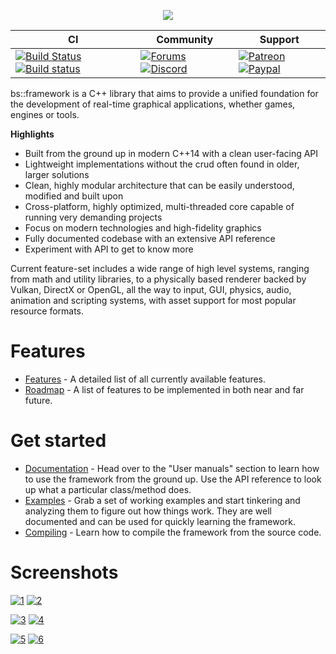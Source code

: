 <p align="center"><img src="https://data.banshee3d.com/web/bsfLogoHeaderLarge.png" /></p>

| CI            | Community   | Support |
| ------------- |-------------|--------|
[![Build Status](https://travis-ci.org/GameFoundry/bsf.svg?branch=master)](https://travis-ci.org/GameFoundry/bsf) [![Build status](https://ci.appveyor.com/api/projects/status/lafi3jj8bqowh25d?svg=true)](https://ci.appveyor.com/project/BearishSun/bsf) | [![Forums](https://img.shields.io/discourse/https/discourse.bsframework.io/posts.svg)](https://discourse.bsframework.io) [![Discord](https://img.shields.io/discord/572359664528916490.svg?logo=discord)](https://discord.gg/8Xyf5gF) | [![Patreon](https://img.shields.io/badge/Donate-Patreon-orange.svg)](https://www.patreon.com/bePatron?c=1646501) [![Paypal](https://img.shields.io/badge/Donate-Paypal-blue.svg)](https://www.paypal.me/MarkoPintera/10)

bs::framework is a C++ library that aims to provide a unified foundation for the development of real-time graphical applications, whether games, engines or tools. 

**Highlights**
 * Built from the ground up in modern C++14 with a clean user-facing API 
 * Lightweight implementations without the crud often found in older, larger solutions
 * Clean, highly modular architecture that can be easily understood, modified and built upon
 * Cross-platform, highly optimized, multi-threaded core capable of running very demanding projects
 * Focus on modern technologies and high-fidelity graphics
 * Fully documented codebase with an extensive API reference
 * Experiment with API to get to know more

Current feature-set includes a wide range of high level systems, ranging from math and utility libraries, to a physically based renderer backed by Vulkan, DirectX or OpenGL, all the way to input, GUI, physics, audio, animation and scripting systems, with asset support for most popular resource formats.
 
# Features
* [Features](https://github.com/GameFoundry/bsf/blob/master/Documentation/GitHub/features.md) - A detailed list of all currently available features.
* [Roadmap](https://github.com/GameFoundry/bsf/blob/master/Documentation/GitHub/roadmap.md) - A list of features to be implemented in both near and far future. 

# Get started
* [Documentation](http://docs.bsframework.io/nightly/index.html) - Head over to the "User manuals" section to learn how to use the framework from the ground up. Use the API reference to look up what a particular class/method does.
* [Examples](https://github.com/gamefoundry/bsfExamples) - Grab a set of working examples and start tinkering and analyzing them to figure out how things work. They are well documented and can be used for quickly learning the framework.
* [Compiling](https://github.com/GameFoundry/bsf/blob/master/Documentation/GitHub/compiling.md) - Learn how to compile the framework from the source code. 

# Screenshots

[![1](https://data.banshee3d.com/web/1thumb.png)](https://data.banshee3d.com/web/1.png) [![2](https://data.banshee3d.com/web/2thumb.png)](https://data.banshee3d.com/web/2.png)

[![3](https://data.banshee3d.com/web/3thumb.gif)](https://data.banshee3d.com/web/3.gif) [![4](https://data.banshee3d.com/web/4thumb.gif)](https://data.banshee3d.com/web/4.gif)

[![5](https://data.banshee3d.com/web/5thumb.png)](https://data.banshee3d.com/web/5.png) [![6](https://data.banshee3d.com/web/6thumb.png)](https://data.banshee3d.com/web/6.png)
